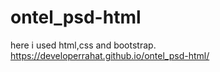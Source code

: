 # ontel_psd-html
here i used html,css and bootstrap.
https://developerrahat.github.io/ontel_psd-html/

